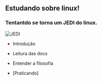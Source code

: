 ## Estudando sobre linux!

### Tentantdo se torna um **JEDI** do <b>linux</b>.

![JEDI](https://yt3.ggpht.com/-GRFmbt_62QE/AAAAAAAAAAI/AAAAAAAAAAA/5xW-D4H4b5k/s900-c-k-no-mo-rj-c0xffffff/photo.jpg)

- Introdução

- Leitura das docs

- Entender a filosofia 

- [Praticando]




